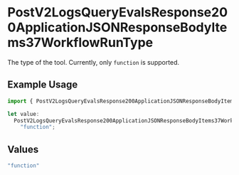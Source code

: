 # PostV2LogsQueryEvalsResponse200ApplicationJSONResponseBodyItems37WorkflowRunType

The type of the tool. Currently, only `function` is supported.

## Example Usage

```typescript
import { PostV2LogsQueryEvalsResponse200ApplicationJSONResponseBodyItems37WorkflowRunType } from "orq-poc-typescript-multi-env-version/models/operations";

let value:
  PostV2LogsQueryEvalsResponse200ApplicationJSONResponseBodyItems37WorkflowRunType =
    "function";
```

## Values

```typescript
"function"
```